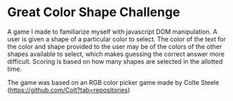 # Great Color Shape Challenge


A game I made to familiarize myself with javascript DOM manipulation. A user is given a shape of a particular color to select. The color of the text for the color and shape provided to the user may be of the colors of the other shapes available to select, which makes guessing the correct answer more difficult. Scoring is based on how many shapes are selected in the allotted time.


The game was based on an RGB color picker game made by Colte Steele  (https://github.com/Colt?tab=repositories)
